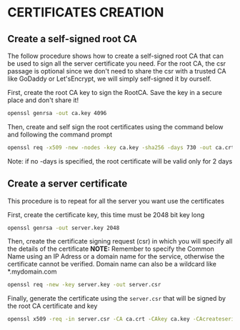 # CERTIFICATES CREATION

## Create a self-signed root CA
The follow procedure shows how to create a self-signed root CA that can be used to sign all the server certificate you need.
For the root CA, the csr passage is optional since we don't need to share the csr with a trusted CA like GoDaddy or Let'sEncrypt, we will simply self-signed it by ourself.

First, create the root CA key to sign the RootCA. Save the key in a secure place and don't share it!
```bash
openssl genrsa -out ca.key 4096
```

Then, create and self sign the root certificates using the command below and following the command prompt
```bash
openssl req -x509 -new -nodes -key ca.key -sha256 -days 730 -out ca.crt
```
Note: if no -days is specified, the root certificate will be valid only for 2 days

## Create a server certificate
This procedure is to repeat for all the server you want use the certificates

First, create the certificate key, this time must be 2048 bit key long
```bash
openssl genrsa -out server.key 2048
```

Then, create the certificate signing request (csr) in which you will specify all the details of the certificate
**NOTE:** Remember to specify the Common Name using an IP Adress or a domain name for the service, otherwise the certificate cannot be verified. Domain name can also be a wildcard like *.mydomain.com

```bash
openssl req -new -key server.key -out server.csr
```

Finally, generate the certificate using the `server.csr` that will be signed by the root CA certificate and key

```bash
openssl x509 -req -in server.csr -CA ca.crt -CAkey ca.key -CAcreateserial -out server.crt -days 365 -sha256
```
